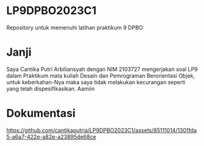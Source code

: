 # LP9DPBO2023C1
Repository untuk memenuhi latihan praktikum 9 DPBO

# Janji
Saya Cantika Putri Arbiliansyah dengan NIM 2103727 mengerjakan soal LP9 dalam Praktikum mata kuliah Desain dan Pemrograman Berorientasi Objek, untuk keberkahan-Nya maka saya tidak melakukan kecurangan seperti yang telah dispesifikasikan. Aamiin

# Dokumentasi
https://github.com/cantikaputria/LP9DPBO2023C1/assets/85111014/1301fda5-a6a7-422e-a82e-a23895de68ce

